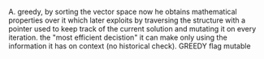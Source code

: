 A. greedy, by sorting the vector space now he obtains mathematical properties over it
which later exploits by traversing the structure with a pointer used to keep track of the current solution and mutating it on every iteration. 
the "most efficient decistion" it can make only using the information it has on context (no historical check).
GREEDY flag mutable